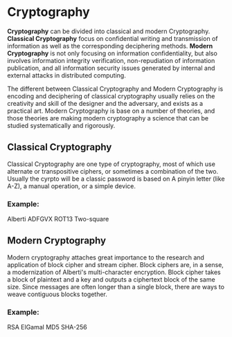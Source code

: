 # Cryptography
**Cryptography** can be divided into classical and modern Cryptography. 
**Classical Cryptography** focus on confidential writing and transmission of information as well as the corresponding deciphering methods.
**Modern Cryptography** is not only focusing on information confidentiality, but also involves information integrity verification, non-repudiation of information publication, and all information security issues generated by internal and external attacks in distributed computing.

The different between Classical Cryptography and Modern Cryptography is encoding and deciphering of classical cryptography usually relies on the creativity and skill of the designer and the adversary, and exists as a practical art. Modern Cryptography is base on a number of theories, and those theories are making modern cryptography a science that can be studied systematically and rigorously.

## Classical Cryptography
Classical Cryptography are one type of cryptography, most of which use alternate or transpositive ciphers, or sometimes a combination of the two. Usually the cyrpto will be a classic password is based on A pinyin letter (like A-Z), a manual operation, or a simple device.
### Example:
Alberti
ADFGVX
ROT13
Two-square

## Modern Cryptography
Modern cryptography attaches great importance to the research and application of block cipher and stream cipher. Block ciphers are, in a sense, a modernization of Alberti's multi-character encryption. Block cipher takes a block of plaintext and a key and outputs a ciphertext block of the same size. Since messages are often longer than a single block, there are ways to weave contiguous blocks together.

### Example:
RSA
ElGamal
MD5
SHA-256